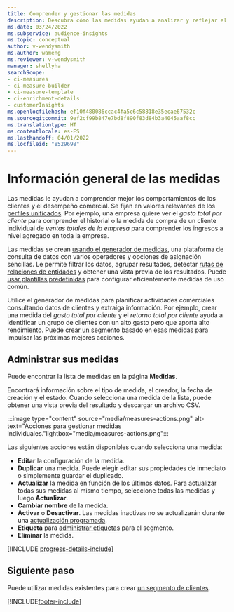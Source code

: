 ```yaml
---
title: Comprender y gestionar las medidas
description: Descubra cómo las medidas ayudan a analizar y reflejar el rendimiento de su negocio.
ms.date: 03/24/2022
ms.subservice: audience-insights
ms.topic: conceptual
author: v-wendysmith
ms.author: wameng
ms.reviewer: v-wendysmith
manager: shellyha
searchScope:
- ci-measures
- ci-measure-builder
- ci-measure-template
- ci-enrichment-details
- customerInsights
ms.openlocfilehash: ef10f480086ccac4fa5c6c58818e35ecae67532c
ms.sourcegitcommit: 9ef2cf99b847e7bd8f890f83d84b3a4045aaf8cc
ms.translationtype: HT
ms.contentlocale: es-ES
ms.lasthandoff: 04/01/2022
ms.locfileid: "8529698"
---
```

# <a name="measures-overview"></a>Información general de las medidas

Las medidas le ayudan a comprender mejor los comportamientos de los clientes y el desempeño comercial. Se fijan en valores relevantes de los [perfiles unificados](data-unification.md). Por ejemplo, una empresa quiere ver el *gasto total por cliente* para comprender el historial o la medida de compra de un cliente individual de *ventas totales de la empresa* para comprender los ingresos a nivel agregado en toda la empresa.  

Las medidas se crean [usando el generador de medidas](measure-builder.md), una plataforma de consulta de datos con varios operadores y opciones de asignación sencillas. Le permite filtrar los datos, agrupar resultados, detectar [rutas de relaciones de entidades](relationships.md) y obtener una vista previa de los resultados. Puede [usar plantillas predefinidas](measure-templates.md) para configurar eficientemente medidas de uso común.

Utilice el generador de medidas para planificar actividades comerciales consultando datos de clientes y extraiga información. Por ejemplo, crear una medida del *gasto total por cliente* y el *retorno total por cliente* ayuda a identificar un grupo de clientes con un alto gasto pero que aporta alto rendimiento. Puede [crear un segmento](segments.md) basado en esas medidas para impulsar las próximas mejores acciones.

## <a name="manage-your-measures"></a>Administrar sus medidas

Puede encontrar la lista de medidas en la página **Medidas**.

Encontrará información sobre el tipo de medida, el creador, la fecha de creación y el estado. Cuando selecciona una medida de la lista, puede obtener una vista previa del resultado y descargar un archivo CSV.

:::image type="content" source="media/measures-actions.png" alt-text="Acciones para gestionar medidas individuales."lightbox="media/measures-actions.png":::

Las siguientes acciones están disponibles cuando selecciona una medida:

- **Editar** la configuración de la medida.
- **Duplicar** una medida. Puede elegir editar sus propiedades de inmediato o simplemente guardar el duplicado.
- **Actualizar** la medida en función de los últimos datos. Para actualizar todas sus medidas al mismo tiempo, seleccione todas las medidas y luego **Actualizar**.
- **Cambiar nombre** de la medida.
- **Activar** o **Desactivar**. Las medidas inactivas no se actualizarán durante una [actualización programada](system.md#schedule-tab).
- **Etiqueta** para [administrar etiquetas](work-with-tags-columns.md#manage-tags) para el segmento.
- **Eliminar** la medida.

[!INCLUDE [progress-details-include](../includes/progress-details-pane.md)]

## <a name="next-step"></a>Siguiente paso

Puede utilizar medidas existentes para crear [un segmento de clientes](segments.md).

[!INCLUDE[footer-include](../includes/footer-banner.md)]
